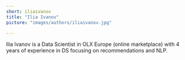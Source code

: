 ```yaml
---
short: iliaivanov
title: "Ilia Ivanov"
picture: "images/authors/iliaivanov.jpg"

---
```


Ilia Ivanov is a Data Scientist in OLX Europe (online marketplace) with 4 years of experience in DS focusing on recommendations and NLP.